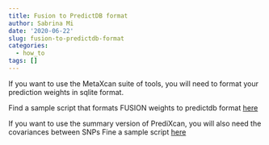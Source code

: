 ```yaml
---
title: Fusion to PredictDB format
author: Sabrina Mi
date: '2020-06-22'
slug: fusion-to-predictdb-format
categories:
  - how_to
tags: []
---
```


If you want to use the MetaXcan suite of tools, you will need to format your prediction weights in sqlite format.

Find a sample script that formats FUSION weights to predictdb format [here](https://hakyimlab.github.io/psychencode/generate_weights.html)

If you want to use the summary version of PrediXcan, you will also need the covariances between SNPs
Fine a sample script [here](https://hakyimlab.github.io/psychencode/calculate_covariances.html)


